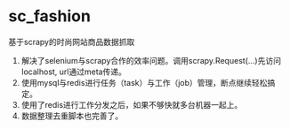 # sc_fashion
基于scrapy的时尚网站商品数据抓取

1. 解决了selenium与scrapy合作的效率问题。调用scrapy.Request(...)先访问localhost, url通过meta传递。
2. 使用mysql与redis进行任务（task）与工作（job）管理，断点继续轻松搞定。
3. 使用了redis进行工作分发之后，如果不够快就多台机器一起上。
4. 数据整理去重脚本也完善了。

